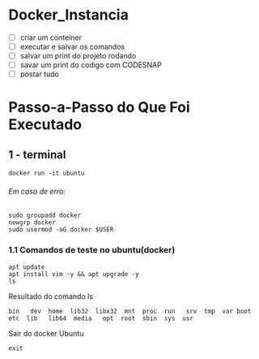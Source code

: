 # Docker_Instancia

* [ ] criar um conteiner
* [ ] executar e salvar os comandos
* [ ] salvar um print do projeto rodando
* [ ] savar um print do codigo com CODESNAP
* [ ] postar tudo

# Passo-a-Passo do Que Foi Executado

## **1 - terminal**

```
docker run -it ubuntu
```

###### Em caso de erro:

```
sudo groupadd docker
newgrp docker
sudo usermod -aG docker $USER
```

### 1.1 Comandos de teste no ubuntu(docker)

```
apt update
apt install vim -y && apt upgrade -y
ls
```

Resultado do comando ls

`bin   dev  home  lib32  libx32  mnt  proc  run   srv  tmp  var boot  etc  lib   lib64  media   opt  root  sbin  sys  usr`

Sair do docker Ubuntu

```
exit
```
